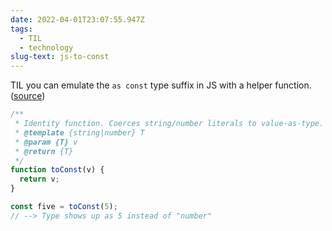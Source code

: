 ```yaml
---
date: 2022-04-01T23:07:55.947Z
tags:
  - TIL
  - technology
slug-text: js-to-const
---
```

TIL you can emulate the `as const` type suffix in JS with a helper function.  ([source](https://dev.to/adamcoster/the-typescript-as-const-trick-2f4o))

```javascript
/**
 * Identity function. Coerces string/number literals to value-as-type.
 * @template {string|number} T
 * @param {T} v
 * @return {T}
 */
function toConst(v) {
  return v;
}

const five = toConst(5);
// --> Type shows up as 5 instead of "number"
```

